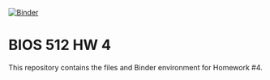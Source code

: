 [![Binder](https://mybinder.org/badge_logo.svg)](https://mybinder.org/v2/gh/jbsypher/BIOS_512_HW4/HEAD)

# BIOS 512 HW 4

This repository contains the files and Binder environment for Homework #4.
